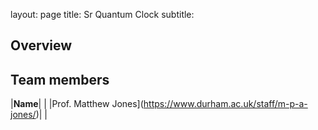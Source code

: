 layout: page
title: Sr Quantum Clock
subtitle:
## Overview

## Team members
|**Name**|   |
|Prof. Matthew Jones](https://www.durham.ac.uk/staff/m-p-a-jones/)|   |